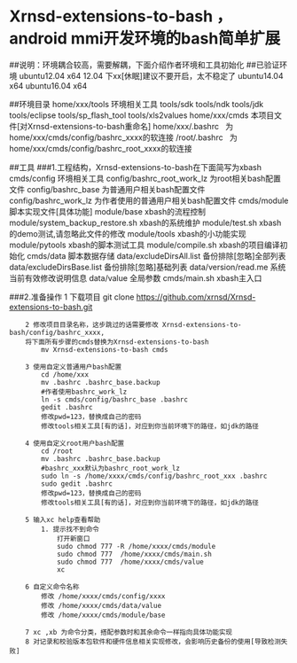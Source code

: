 # Xrnsd-extensions-to-bash ，android mmi开发环境的bash简单扩展

##说明：环境耦合较高，需要解耦，下面介绍作者环境和工具初始化
##已验证环境
		ubuntu12.04 x64
			12.04 下xx[休眠]建议不要开启，太不稳定了
		ubuntu14.04 x64
		ubuntu16.04 x64

##环境目录
		home/xxx/tools     环境相关工具
				tools/sdk
				tools/ndk
				tools/jdk
				tools/eclipse
				tools/sp_flash_tool
				tools/xls2values
		home/xxx/cmds      本项目文件[对Xrnsd-extensions-to-bash重命名]
		home/xxx/.bashrc   为home/xxx/cmds/config/bashrc_xxxx的软连接
		/root/.bashrc      为home/xxx/cmds/config/bashrc_root_xxxx的软连接

##工具
###1.工程结构，Xrnsd-extensions-to-bash在下面简写为xbash
		cmds/config     					环境相关工具
			config/bashrc_root_work_lz     	为root相关bash配置文件
			config/bashrc_base 				为普通用户相关bash配置文件
			config/bashrc_work_lz     		为作者使用的普通用户相关bash配置文件
		cmds/module     					脚本实现文件[具体功能]
			module/base     				xbash的流程控制
			module/system_backup_restore.sh xbash的系统维护
			module/test.sh     				xbash的demo测试,请忽略此文件的修改
			module/tools     				xbash的小功能实现
			module/pytools     				xbash的脚本测试工具
			module/compile.sh     			xbash的项目编译初始化
		cmds/data     						脚本数据存储
			data/excludeDirsAll.list		备份排除[忽略]全部列表
			data/excludeDirsBase.list		备份排除[忽略]基础列表
			data/version/read.me			系统当前有效修改说明信息
			data/value     					全局参数
		cmds/main.sh     					xbash主入口

###2.准备操作
		1 下载项目
			git clone https://github.com/xrnsd/Xrnsd-extensions-to-bash.git

		2 修改项目目录名称，这步跳过的话需要修改 Xrnsd-extensions-to-bash/config/bashrc_xxxx,
		将下面所有步骤的cmds替换为Xrnsd-extensions-to-bash
			mv Xrnsd-extensions-to-bash cmds

		3 使用自定义普通用户bash配置
			cd /home/xxx
			mv .bashrc .bashrc_base.backup
			#作者使用bashrc_work_lz
			ln -s cmds/config/bashrc_base .bashrc
			gedit .bashrc
			修改pwd=123，替换成自己的密码
			修改tools相关工具[有的话]，对应到你当前环境下的路径，如jdk的路径

		4 使用自定义root用户bash配置
			cd /root
			mv .bashrc .bashrc_base.backup
			#bashrc_xxx默认为bashrc_root_work_lz
			sudo ln -s /home/xxxx/cmds/config/bashrc_root_xxx .bashrc
			sudo gedit .bashrc
			修改pwd=123，替换成自己的密码
			修改tools相关工具[有的话]，对应到你当前环境下的路径，如jdk的路径

		5 输入xc help查看帮助
			1. 提示找不到命令
				打开新窗口
				sudo chmod 777 -R /home/xxxx/cmds/module
				sudo chmod 777  /home/xxxx/cmds/main.sh
				sudo chmod 777  /home/xxxx/cmds/value
				xc

		6 自定义命令名称
			修改 /home/xxxx/cmds/config/xxxx
			修改 /home/xxxx/cmds/data/value
			修改 /home/xxxx/cmds/module/base

		7 xc ,xb 为命令分类，搭配参数时和其余命令一样指向具体功能实现
		8 对记录和校验版本包软件和硬件信息相关实现修改，会影响历史备份的使用[导致检测失败]
